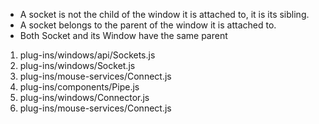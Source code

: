 - A socket is not the child of the window it is attached to, it is its sibling.
- A socket belongs to the parent of the window it is attached to.
- Both Socket and its Window have the same parent

1. plug-ins/windows/api/Sockets.js
2. plug-ins/windows/Socket.js
3. plug-ins/mouse-services/Connect.js
4. plug-ins/components/Pipe.js
5. plug-ins/windows/Connector.js
6. plug-ins/mouse-services/Connect.js

